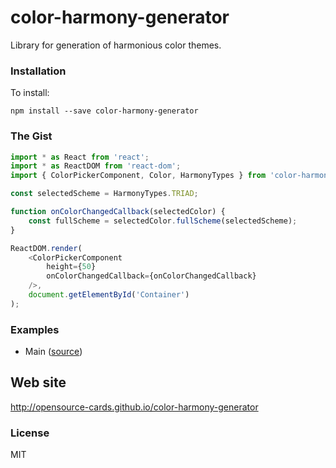 # color-harmony-generator

Library for generation of harmonious color themes.

### Installation

To install:

```
npm install --save color-harmony-generator
```

### The Gist

```javascript
import * as React from 'react';
import * as ReactDOM from 'react-dom';
import { ColorPickerComponent, Color, HarmonyTypes } from 'color-harmony-generator';

const selectedScheme = HarmonyTypes.TRIAD;

function onColorChangedCallback(selectedColor) {
	const fullScheme = selectedColor.fullScheme(selectedScheme);
}

ReactDOM.render(
	<ColorPickerComponent
		height={50}
		onColorChangedCallback={onColorChangedCallback}
	/>,
	document.getElementById('Container')
);
```

### Examples

* Main ([source](https://github.com/opensource-cards/color-harmony-generator/tree/master/examples/main))

## Web site

http://opensource-cards.github.io/color-harmony-generator

### License

MIT
